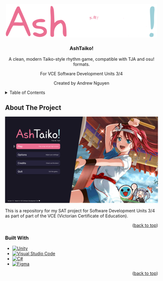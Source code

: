 <!-- Improved compatibility of back to top link: See: https://github.com/othneildrew/Best-README-Template/pull/73 -->
<a id="readme-top"></a>

<!-- PROJECT LOGO -->
<br />
<div align="center">
  <a href="https://github.com/remonjirux/AshTaiko">
    <img src="images/logo.png" alt="Logo" width="500" height="auto">
  </a>

<h3 align="center">AshTaiko!</h3>
  <p align="center">
    A clean, modern Taiko-style rhythm game, compatible with TJA and osu! formats.
          <p align="center">
    For VCE Software Development Units 3/4
  <p align="center">
    Created by Andrew Nguyen

</div>

<!-- TABLE OF CONTENTS -->
<details>
  <summary>Table of Contents</summary>
  <ol>
    <li>
      <a href="#about-the-project">About The Project</a>
      <ul>
        <li><a href="#built-with">Built With</a></li>
      </ul>
    </li>
    <li><a href="#acknowledgments">Acknowledgments</a></li>
  </ol>
</details>



<!-- ABOUT THE PROJECT -->
## About The Project

[![Product Name Screen Shot][product-screenshot]](https://github.com/remonjiru/AshTaiko)

This is a repository for my SAT project for Software Development Units 3/4 as part of part of the VCE (Victorian Certificate of Education).
<p align="right">(<a href="#readme-top">back to top</a>)</p>



### Built With

* [![Unity][Unity]][Unity-url]
* [![Visual Studio Code](https://custom-icon-badges.demolab.com/badge/Visual%20Studio%20Code-0078d7.svg?logo=vsc&logoColor=white)](#)
* [![C#](https://custom-icon-badges.demolab.com/badge/C%23-%23239120.svg?logo=cshrp&logoColor=white)](#)
* [![Figma](https://img.shields.io/badge/Figma-F24E1E?logo=figma&logoColor=white)](#)

<p align="right">(<a href="#readme-top">back to top</a>)</p>

<!-- MARKDOWN LINKS & IMAGES -->
<!-- https://www.markdownguide.org/basic-syntax/#reference-style-links -->
[product-screenshot]: images/MainMenuPreview.png
[Unity]: https://img.shields.io/badge/Unity-%23000000.svg?logo=unity&logoColor=white
[Unity-url]: https://unity.com/

